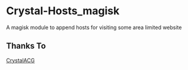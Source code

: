 # Crystal-Hosts_magisk
A magisk module to append hosts for visiting some area limited website

## Thanks To
[CrystalACG](http://www.crystalacg.com)
